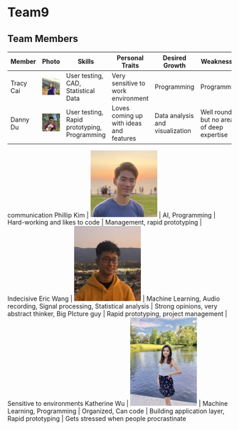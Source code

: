 # Team9

## Team Members
Member | Photo | Skills | Personal Traits | Desired Growth | Weaknesses
--- | --- | --- | --- | --- | ---
Tracy Cai | <img src="./images/tracy.jpg" width="150"> | User testing, CAD, Statistical Data | Very sensitive to work environment | Programming | Programming
Danny Du | <img src="./images/danny.jpg" width="150"> | User testing, Rapid prototyping, Programming | Loves coming up with ideas and features | Data analysis and visualization | Well rounded but no area of deep expertise
communication
Phillip Kim | <img src="./images/phillip.jpg" width="150"> | AI, Programming | Hard-working and likes to code | Management, rapid prototyping | Indecisive
Eric Wang | <img src="./images/eric.jpg" width="150"> | Machine Learning, Audio recording, Signal processing, Statistical analysis | Strong opinions, very abstract thinker, Big PIcture guy | Rapid prototyping, project management | Sensitive to environments
Katherine Wu | <img src="./images/katherine.jpg" width="150"> | Machine Learning, Programming | Organized, Can code | Building application layer, Rapid prototyping | Gets stressed when people procrastinate
